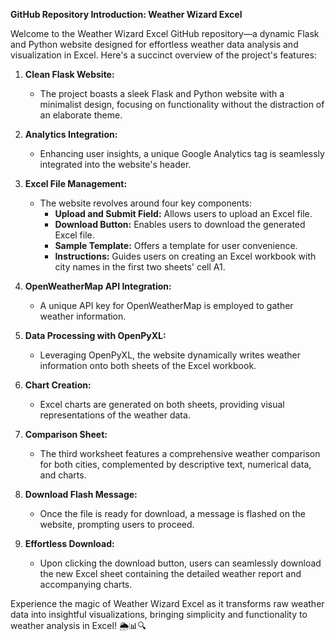 **GitHub Repository Introduction: Weather Wizard Excel**

Welcome to the Weather Wizard Excel GitHub repository—a dynamic Flask and Python website designed for effortless weather data analysis and visualization in Excel. Here's a succinct overview of the project's features:

1. **Clean Flask Website:**
   - The project boasts a sleek Flask and Python website with a minimalist design, focusing on functionality without the distraction of an elaborate theme.

2. **Analytics Integration:**
   - Enhancing user insights, a unique Google Analytics tag is seamlessly integrated into the website's header.

3. **Excel File Management:**
   - The website revolves around four key components:
      - **Upload and Submit Field:** Allows users to upload an Excel file.
      - **Download Button:** Enables users to download the generated Excel file.
      - **Sample Template:** Offers a template for user convenience.
      - **Instructions:** Guides users on creating an Excel workbook with city names in the first two sheets' cell A1.

4. **OpenWeatherMap API Integration:**
   - A unique API key for OpenWeatherMap is employed to gather weather information.

5. **Data Processing with OpenPyXL:**
   - Leveraging OpenPyXL, the website dynamically writes weather information onto both sheets of the Excel workbook.

6. **Chart Creation:**
   - Excel charts are generated on both sheets, providing visual representations of the weather data.

7. **Comparison Sheet:**
   - The third worksheet features a comprehensive weather comparison for both cities, complemented by descriptive text, numerical data, and charts.

8. **Download Flash Message:**
   - Once the file is ready for download, a message is flashed on the website, prompting users to proceed.

9. **Effortless Download:**
   - Upon clicking the download button, users can seamlessly download the new Excel sheet containing the detailed weather report and accompanying charts.

Experience the magic of Weather Wizard Excel as it transforms raw weather data into insightful visualizations, bringing simplicity and functionality to weather analysis in Excel! 🌦️📊🔍
